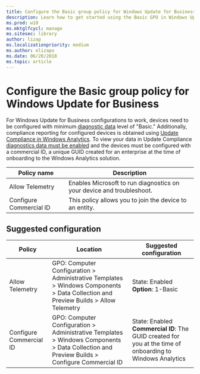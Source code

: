 ```yaml
---
title: Configure the Basic group policy for Windows Update for Business
description: Learn how to get started using the Basic GPO in Windows Update for Business.
ms.prod: w10
ms.mktglfcycl: manage
ms.sitesec: library
author: lizap
ms.localizationpriority: medium
ms.author: elizapo
ms.date: 06/20/2018
ms.topic: article
---
```

# Configure the Basic group policy for Windows Update for Business

For Windows Update for Business configurations to work, devices need to be configured with minimum [diagnostic data](https://docs.microsoft.com/windows/privacy/configure-windows-diagnostic-data-in-your-organization) level of "Basic." Additionally, compliance reporting for configured devices is obtained using [Update Compliance in Windows Analytics](https://docs.microsoft.com/windows/deployment/update/update-compliance-monitor). To view your data in Update Compliance [diagnostics data must be enabled](https://docs.microsoft.com/windows/deployment/update/windows-analytics-get-started#set-diagnostic-data-levels) and the devices must be configured with a commercial ID, a unique GUID created for an enterprise at the time of onboarding to the Windows Analytics solution. 

|Policy name|Description |
|-|-|
|Allow Telemetry|Enables Microsoft to run diagnostics on your device and troubleshoot.|
|Configure Commercial ID|This policy allows you to join the device to an entity.|

## Suggested configuration

|Policy|Location|Suggested configuration|
|-|-|-|
|Allow Telemetry |GPO: Computer Configuration > Administrative Templates > Windows Components > Data Collection and Preview Builds > Allow Telemetry	|State: Enabled <br>**Option**: 1-Basic|
|Configure Commercial ID|GPO: Computer Configuration > Administrative Templates > Windows Components > Data Collection and Preview Builds > Configure Commercial ID	|State: Enabled <br>**Commercial ID**: The GUID created for you at the time of onboarding to Windows Analytics|